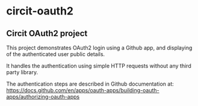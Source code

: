 # circit-oauth2

## Circit OAuth2 project

This project demonstrates OAuth2 login using a Github app, and displaying of the authenticated user public details.

It handles the authentication using simple HTTP requests without any third party library.

The authentication steps are described in Github documentation at: 
https://docs.github.com/en/apps/oauth-apps/building-oauth-apps/authorizing-oauth-apps


